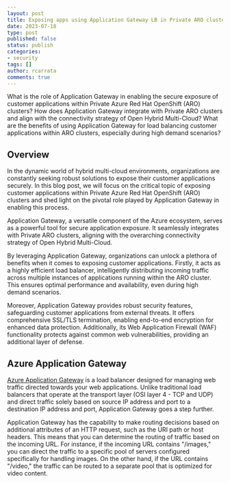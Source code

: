 ```yaml
---
layout: post
title: Exposing apps using Application Gateway LB in Private ARO clusters
date: 2023-07-18
type: post
published: false
status: publish
categories:
- security
tags: []
author: rcarrata
comments: true
---
```


What is the role of Application Gateway in enabling the secure exposure of customer applications within Private Azure Red Hat OpenShift (ARO) clusters?
How does Application Gateway integrate with Private ARO clusters and align with the connectivity strategy of Open Hybrid Multi-Cloud?
What are the benefits of using Application Gateway for load balancing customer applications within ARO clusters, especially during high demand scenarios?

## Overview

In the dynamic world of hybrid multi-cloud environments, organizations are constantly seeking robust solutions to expose their customer applications securely. In this blog post, we will focus on the critical topic of exposing customer applications within Private Azure Red Hat OpenShift (ARO) clusters and shed light on the pivotal role played by Application Gateway in enabling this process.

Application Gateway, a versatile component of the Azure ecosystem, serves as a powerful tool for secure application exposure. It seamlessly integrates with Private ARO clusters, aligning with the overarching connectivity strategy of Open Hybrid Multi-Cloud.

By leveraging Application Gateway, organizations can unlock a plethora of benefits when it comes to exposing customer applications. Firstly, it acts as a highly efficient load balancer, intelligently distributing incoming traffic across multiple instances of applications running within the ARO cluster. This ensures optimal performance and availability, even during high demand scenarios.

Moreover, Application Gateway provides robust security features, safeguarding customer applications from external threats. It offers comprehensive SSL/TLS termination, enabling end-to-end encryption for enhanced data protection. Additionally, its Web Application Firewall (WAF) functionality protects against common web vulnerabilities, providing an additional layer of defense.

## Azure Application Gateway

[Azure Application Gateway](https://learn.microsoft.com/en-us/azure/application-gateway/overview) is a load balancer designed for managing web traffic directed towards your web applications. Unlike traditional load balancers that operate at the transport layer (OSI layer 4 - TCP and UDP) and direct traffic solely based on source IP address and port to a destination IP address and port, Application Gateway goes a step further.

Application Gateway has the capability to make routing decisions based on additional attributes of an HTTP request, such as the URI path or host headers. This means that you can determine the routing of traffic based on the incoming URL. For instance, if the incoming URL contains "/images," you can direct the traffic to a specific pool of servers configured specifically for handling images. On the other hand, if the URL contains "/video," the traffic can be routed to a separate pool that is optimized for video content.


